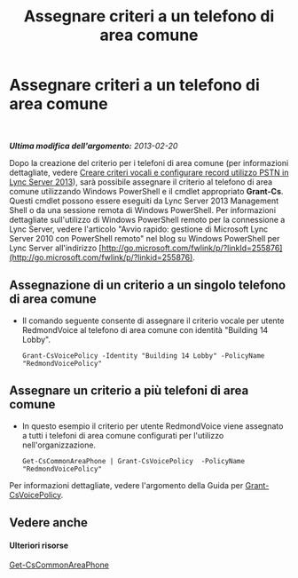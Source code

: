 ﻿---
title: Assegnare criteri a un telefono di area comune
TOCTitle: Assegnare criteri a un telefono di area comune
ms:assetid: f0554fd1-b237-49b3-9eb4-26f4b91f5604
ms:mtpsurl: https://technet.microsoft.com/it-it/library/JJ994082(v=OCS.15)
ms:contentKeyID: 52062465
ms.date: 08/24/2015
mtps_version: v=OCS.15
ms.translationtype: HT
---

# Assegnare criteri a un telefono di area comune

 

_**Ultima modifica dell'argomento:** 2013-02-20_

Dopo la creazione del criterio per i telefoni di area comune (per informazioni dettagliate, vedere [Creare criteri vocali e configurare record utilizzo PSTN in Lync Server 2013](lync-server-2013-create-a-voice-policy-and-configure-pstn-usage-records.md)), sarà possibile assegnare il criterio al telefono di area comune utilizzando Windows PowerShell e il cmdlet appropriato **Grant-Cs**. Questi cmdlet possono essere eseguiti da Lync Server 2013 Management Shell o da una sessione remota di Windows PowerShell. Per informazioni dettagliate sull'utilizzo di Windows PowerShell remoto per la connessione a Lync Server, vedere l'articolo "Avvio rapido: gestione di Microsoft Lync Server 2010 con PowerShell remoto" nel blog su Windows PowerShell per Lync Server all'indirizzo [http://go.microsoft.com/fwlink/p/?linkId=255876](http://go.microsoft.com/fwlink/p/?linkid=255876).


## Assegnazione di un criterio a un singolo telefono di area comune

  - Il comando seguente consente di assegnare il criterio vocale per utente RedmondVoice al telefono di area comune con identità "Building 14 Lobby".
    
        Grant-CsVoicePolicy -Identity "Building 14 Lobby" -PolicyName "RedmondVoicePolicy"

## Assegnare un criterio a più telefoni di area comune

  - In questo esempio il criterio per utente RedmondVoice viene assegnato a tutti i telefoni di area comune configurati per l'utilizzo nell'organizzazione.
    
        Get-CsCommonAreaPhone | Grant-CsVoicePolicy  -PolicyName "RedmondVoicePolicy"

Per informazioni dettagliate, vedere l'argomento della Guida per [Grant-CsVoicePolicy](https://docs.microsoft.com/en-us/powershell/module/skype/Grant-CsVoicePolicy).

## Vedere anche

#### Ulteriori risorse

[Get-CsCommonAreaPhone](get-cscommonareaphone.md)

